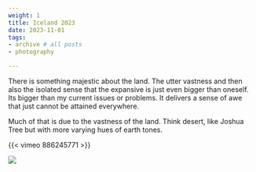 ```yaml
---
weight: 1
title: Iceland 2023
date: 2023-11-01
tags:
- archive # all posts
- photography

---
```


 There is something majestic about the land. The utter vastness and then also the  isolated sense that the expansive is just even bigger than oneself. Its bigger than my current issues or problems. It delivers a sense of awe that just cannot be attained everywhere. 

 Much of that is  due to the  vastness of the land. Think desert, like Joshua Tree but with more varying hues of earth tones. 



{{< vimeo 886245771 >}}


![](https://live.staticflickr.com/65535/53399929582_2a4202a71a_b_d.jpg)

